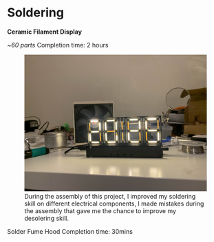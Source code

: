 # Soldering 

**Ceramic Filament Display** 

~*60 parts* Completion time: 2 hours

<figure>
  <img src="Images/CFD.jpg" alt="A close-up shot of the ceramic filament display" width="500">
  <figcaption>During the assembly of this project, I improved my soldering skill on different electrical components, I made mistakes during the assembly that gave me the chance to improve my desolering skill.</figcaption>
</figure>

Solder Fume Hood Completion time: 30mins
